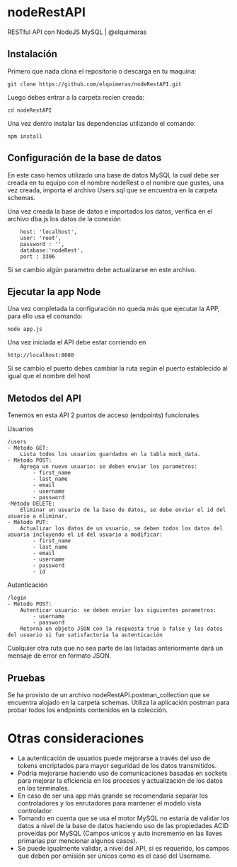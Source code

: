 # nodeRestAPI
RESTful API con NodeJS MySQL | @elquimeras

## Instalación
Primero que nada clona el repositorio o descarga en tu maquina:

    git clone https://github.com/elquimeras/nodeRestAPI.git

Luego debes entrar a la carpeta recien creada:

    cd nodeRestAPI

Una vez dentro instalar las dependencias utilizando el comando:

    npm install

## Configuración de la base de datos
En este caso hemos utilizado una base de datos MySQL la cual debe ser creada en tu equipo con el nombre nodeRest o el nombre que gustes, una vez creada, importa el archivo Users.sql que se encuentra en la carpeta schemas.

Una vez creada la base de datos e importados los datos, verifica en el archivo dba.js los datos de la conexión

        host: 'localhost',
        user: 'root',
        password : '',
        database:'nodeRest', 
        port : 3306

Si se cambio algún parametro debe actualizarse en este archivo.

## Ejecutar la app Node
Una vez completada la configuración no queda más que ejecutar la APP, para ello usa el comando:

    node app.js

Una vez iniciada el API debe estar corriendo en 

    http://localhost:8080

Si se cambio el puerto debes cambiar la ruta según el puerto establecido al igual que el nombre del host

## Metodos del API
Tenemos en esta API 2 puntos de acceso (endpoints) funcionales

Usuarios

    /users
    - Método GET:
        Lista todos los usuarios guardados en la tabla mock_data.
    - Método POST:
        Agrega un nuevo usuario: se deben enviar los parametros:
            - first_name
            - last_name
            - email
            - username
            - password
    -Método DELETE:
        Eliminar un usuario de la base de datos, se debe enviar el id del usuario a eliminar.
    - Método PUT:
        Actualizar los datos de un usuario, se deben todos los datos del usuario incluyendo el id del usuario a modificar:
            - first_name
            - last_name
            - email
            - username
            - password
            - id

Autenticación

    /login
    - Método POST:
        Autenticar usuario: se deben enviar los siguientes parametros:
            - username
            - password
        Retorna un objeto JSON con la respuesta true o false y los datos del usuario si fue satisfactoria la autenticación

Cualquier otra ruta que no sea parte de las listadas anteriormente dará un mensaje de error en formato JSON.

## Pruebas
Se ha provisto de un archivo nodeRestAPI.postman_collection que se encuentra alojado en la carpeta schemas.
Utiliza la aplicación postman para probar todos los endpoints contenidos en la colección.

# Otras consideraciones

- La autenticación de usuarios puede mejorarse a través del uso de tokens encriptados para mayor seguridad de los datos transmitidos.
- Podría mejorarse haciendo uso de comunicaciones basadas en sockets para mejorar la eficiencia en los procesos y actualización de los datos en los terminales.
- En caso de ser una app más grande se recomendaria separar los controladores y los enrutadores para mantener el modelo vista controlador.
- Tomando en cuenta que se usa el motor MySQL no estaría de validar los datos a nivel de la base de datos haciendo uso de las propiedades ACID proveidas por MySQL (Campos unicos y auto incremento en las llaves primarias por mencionar algunos casos).
- Se puede igualmente validar, a nivel del API, si es requerido, los campos que deben por omísión ser únicos como es el caso del Username.